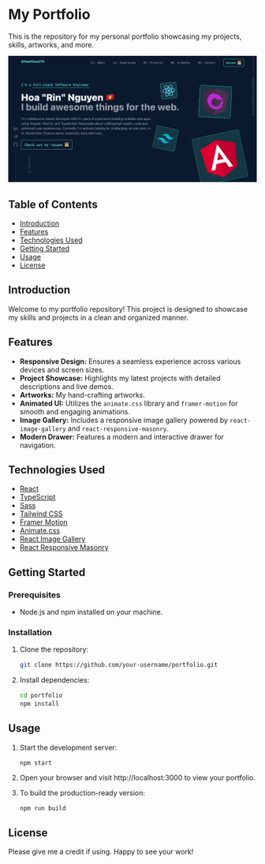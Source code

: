 # My Portfolio

This is the repository for my personal portfolio showcasing my projects, skills, artworks, and more.


![preview image](/preview.png)

## Table of Contents

- [Introduction](#introduction)
- [Features](#features)
- [Technologies Used](#technologies-used)
- [Getting Started](#getting-started)
- [Usage](#usage)
- [License](#license)

## Introduction

Welcome to my portfolio repository! This project is designed to showcase my skills and projects in a clean and organized manner.

## Features

- **Responsive Design:** Ensures a seamless experience across various devices and screen sizes.
- **Project Showcase:** Highlights my latest projects with detailed descriptions and live demos.
- **Artworks:** My hand-crafting artworks.
- **Animated UI:** Utilizes the `animate.css` library and `framer-motion` for smooth and engaging animations.
- **Image Gallery:** Includes a responsive image gallery powered by `react-image-gallery` and `react-responsive-masonry`.
- **Modern Drawer:** Features a modern and interactive drawer for navigation.

## Technologies Used

- [React](https://reactjs.org/)
- [TypeScript](https://www.typescriptlang.org/)
- [Sass](https://sass-lang.com/)
- [Tailwind CSS](https://tailwindcss.com/)
- [Framer Motion](https://www.framer.com/motion/)
- [Animate.css](https://animate.style/)
- [React Image Gallery](https://www.react-spring.io/)
- [React Responsive Masonry](https://github.com/CassetteRocks/react-responsive-masonry)

## Getting Started

### Prerequisites

- Node.js and npm installed on your machine.

### Installation

1. Clone the repository:

   ```bash
   git clone https://github.com/your-username/portfolio.git
   ```

2. Install dependencies:

   ```bash
   cd portfolio
   npm install
   ```

## Usage

1. Start the development server:
   ```
   npm start
   ```
2. Open your browser and visit http://localhost:3000 to view your portfolio.

3. To build the production-ready version:
   ```bash
   npm run build
   ```

## License

Please give me a credit if using. Happy to see your work!
